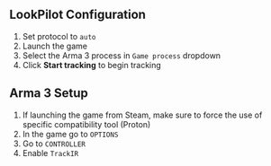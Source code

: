 ## LookPilot Configuration
1. Set protocol to `auto`
2. Launch the game
3. Select the Arma 3 process in `Game process` dropdown
4. Click **Start tracking** to begin tracking

## Arma 3 Setup
1. If launching the game from Steam, make sure to force the use of specific compatibility tool (Proton)
2. In the game go to `OPTIONS`
3. Go to `CONTROLLER`
4. Enable `TrackIR`
